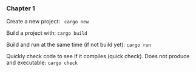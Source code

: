 ### Chapter 1

Create a new project:
``` cargo new```

Build a project with:
```cargo build```

Build and run at the same time (if not build yet):
```cargo run```

Quickly check code to see if it compiles (quick check). Does not produce and executable:
```cargo check```